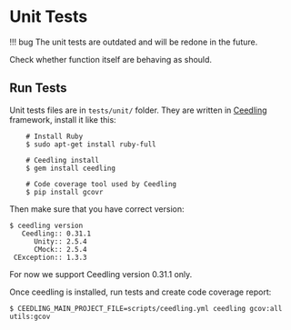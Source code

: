 # Unit Tests
!!! bug
    The unit tests are outdated and will be redone in the future.

Check whether function itself are behaving as should.

## Run Tests
Unit tests files are in `tests/unit/` folder. They are written in [Ceedling](https://www.throwtheswitch.com) framework, install it like this:

```
    # Install Ruby
    $ sudo apt-get install ruby-full

    # Ceedling install
    $ gem install ceedling

    # Code coverage tool used by Ceedling
    $ pip install gcovr
```

Then make sure that you have correct version:
```
$ ceedling version
   Ceedling:: 0.31.1
      Unity:: 2.5.4
      CMock:: 2.5.4
 CException:: 1.3.3

```
For now we support Ceedling version 0.31.1 only.

Once ceedling is installed, run tests and create code coverage report:

```
$ CEEDLING_MAIN_PROJECT_FILE=scripts/ceedling.yml ceedling gcov:all utils:gcov
```
